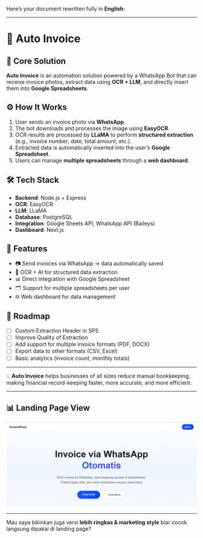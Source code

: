 Here’s your document rewritten fully in **English**:

---

# 📄 Auto Invoice

## 🚀 Core Solution

**Auto Invoice** is an automation solution powered by a WhatsApp Bot that can receive invoice photos, extract data using **OCR + LLM**, and directly insert them into **Google Spreadsheets**.

## ⚙️ How It Works

1. User sends an invoice photo via **WhatsApp**.
2. The bot downloads and processes the image using **EasyOCR**.
3. OCR results are processed by **LLaMA** to perform **structured extraction** (e.g., invoice number, date, total amount, etc.).
4. Extracted data is automatically inserted into the user’s **Google Spreadsheet**.
5. Users can manage **multiple spreadsheets** through a **web dashboard**.

## 🛠️ Tech Stack

* **Backend**: Node.js + Express
* **OCR**: EasyOCR
* **LLM**: LLaMA
* **Database**: PostgreSQL
* **Integration**: Google Sheets API, WhatsApp API (Baileys)
* **Dashboard**: Next.js

## 🌟 Features

* 📷 Send invoices via WhatsApp → data automatically saved
* 🤖 OCR + AI for structured data extraction
* 📊 Direct integration with Google Spreadsheet
* 🗂️ Support for multiple spreadsheets per user
* 🌐 Web dashboard for data management

## 🚧 Roadmap

* [ ] Custom Extraction Header in SPS
* [ ] Improve Quality of Extraction
* [ ] Add support for multiple invoice formats (PDF, DOCX)
* [ ] Export data to other formats (CSV, Excel)
* [ ] Basic analytics (invoice count, monthly totals)

---

💡 **Auto Invoice** helps businesses of all sizes reduce manual bookkeeping, making financial record-keeping faster, more accurate, and more efficient.

---

## 📊 Landing Page View

![Landing Page View](./docs/image.png)

---

Mau saya bikinkan juga versi **lebih ringkas & marketing style** biar cocok langsung dipakai di landing page?
